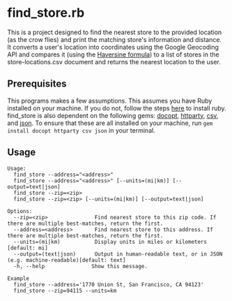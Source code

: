 # find_store.rb

This is a project designed to find the nearest store to the provided location (as the crow flies) and print the matching store's information and distance. It converts a user's location into coordinates using the Google Geocoding API and compares it (using the [Haversine formula](https://www.movable-type.co.uk/scripts/latlong.html)) to a list of stores in the store-locations.csv document and returns the nearest location to the user. 

## Prerequisites 

This programs makes a few assumptions. This assumes you have Ruby installed on your machine. If you do not, follow the steps [here](https://www.ruby-lang.org/en/documentation/installation/) to install ruby. find_store is also dependent on the following gems: [docopt](https://github.com/docopt/docopt.rb), [httparty](https://github.com/jnunemaker/httparty), [csv](https://github.com/ruby/csv), and [json](https://github.com/ruby/json). To ensure that these are all installed on your machine, run `gem install docopt httparty csv json` in your terminal. 

## Usage 

```
Usage:
  find_store --address="<address>"
  find_store --address="<address>" [--units=(mi|km)] [--output=text|json]
  find_store --zip=<zip>
  find_store --zip=<zip> [--units=(mi|km)] [--output=text|json]

Options:
  --zip=<zip>               Find nearest store to this zip code. If there are multiple best-matches, return the first.
  --address=<address>       Find nearest store to this address. If there are multiple best-matches, return the first.
  --units=(mi|km)           Display units in miles or kilometers [default: mi]
  --output=(text|json)      Output in human-readable text, or in JSON (e.g. machine-readable)[default: text]
  -h, --help               Show this message.

Example
  find_store --address='1770 Union St, San Francisco, CA 94123'
  find_store --zip=94115 --units=km
```